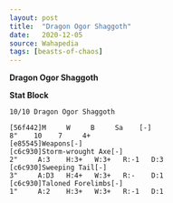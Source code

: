 ```yaml
---
layout: post
title:  "Dragon Ogor Shaggoth"
date:   2020-12-05
source: Wahapedia
tags: [beasts-of-chaos]
---
```


**Dragon Ogor Shaggoth**

**Stat Block**
```
10/10 Dragon Ogor Shaggoth
```

```
[56f442]M     W     B     Sa    [-]
8"    10    7     4+    
[e85545]Weapons[-]
[c6c930]Storm-wrought Axe[-]
2"     A:3    H:3+   W:3+   R:-1   D:3   
[c6c930]Sweeping Tail[-]
3"     A:D3   H:4+   W:3+   R:-    D:1   
[c6c930]Taloned Forelimbs[-]
1"     A:2    H:3+   W:3+   R:-1   D:1   
```


